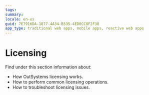 ```yaml
---
tags: 
summary: 
locale: en-us
guid: 7E7916DA-1877-4A34-B535-4ED0CC8F2F38
app_type: traditional web apps, mobile apps, reactive web apps
---
```


# Licensing

Find under this section information about:

* How OutSystems licensing works.
* How to perform common licensing operations.
* How to troubleshoot licensing issues.
